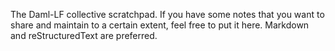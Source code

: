 The Daml-LF collective scratchpad. If you have some notes that you want
to share and maintain to a certain extent, feel free to put it here.
Markdown and reStructuredText are preferred.
